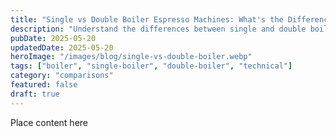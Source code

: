 ```yaml
---
title: "Single vs Double Boiler Espresso Machines: What's the Difference?"
description: "Understand the differences between single and double boiler espresso machines. Learn which type suits your brewing needs and budget."
pubDate: 2025-05-20
updatedDate: 2025-05-20
heroImage: "/images/blog/single-vs-double-boiler.webp"
tags: ["boiler", "single-boiler", "double-boiler", "technical"]
category: "comparisons"
featured: false
draft: true
---
```


Place content here